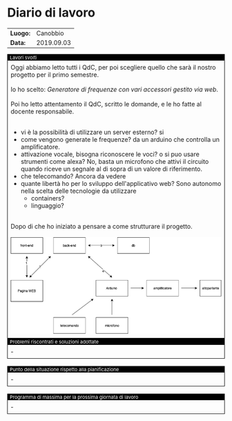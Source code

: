 # Diario di lavoro

<table>
    <tr><td><b>Luogo:</b></td><td>Canobbio</td></tr>
    <tr><td><b>Data:</b></td><td>2019.09.03</td></tr>
</table>

<div style="border: 1px solid black;">
    <div style="background-color:black;color:white;font-size:11px;padding-left:5px">
        Lavori svolti
    </div>
    <div style="padding: 7px">
        Oggi abbiamo letto tutti i QdC, per poi scegliere quello che sar&agrave; il nostro progetto per il primo semestre.<br>
        <br>
        Io ho scelto: <i>Generatore di frequenze con vari accessori gestito via web</i>.<br>
        <br>
        Poi ho letto attentamento il QdC, scritto le domande, e le ho fatte al docente responsabile.<br>
        <br>
        <ul>
            <li>vi &egrave; la possibilit&agrave; di utilizzare un server esterno? si</li>
            <li>come vengono generate le frequenze? da un arduino che controlla un amplificatore.</li>
            <li>attivazione vocale, bisogna riconoscere le voci? o si puo usare strumenti come alexa? No, basta un microfono che attivi il circuito quando riceve un segnale al di sopra di un valore di riferimento.</li>
            <li>che telecomando? Ancora da vedere</li>
            <li>
                quante libert&agrave; ho per lo sviluppo dell'applicativo web? Sono autonomo nella scelta delle tecnologie da utilizzare
                <ul>
                    <li>containers?</li>
                    <li>linguaggio?</li>
                </ul>
            </li>
        </ul>
        <br>
        Dopo di che ho iniziato a pensare a come strutturare il progetto.<br>
        <br>
        <img alt="freqline init diagram" src="../doc/img/freqline_init_diagram.png">
    </div>
</div>

<div class="page-break"></div>

<div style="border: 1px solid black;">
    <div style="background-color:black;color:white;font-size:11px;padding-left:5px">
        Problemi riscontrati e soluzioni adottate
    </div>
    <div style="padding: 7px">
        -
    </div>
</div>

<br>

<div style="border: 1px solid black;">
    <div style="background-color:black;color:white;font-size:11px;padding-left:5px">
        Punto della situazione rispetto alla pianificazione
    </div>
    <div style="padding: 7px">
        -
    </div>
</div>

<br>

<div style="border: 1px solid black;">
    <div style="background-color:black;color:white;font-size:11px;padding-left:5px">
        Programma di massima per la prossima giornata di lavoro
    </div>
    <div style="padding: 7px">
        -
    </div>
</div>
